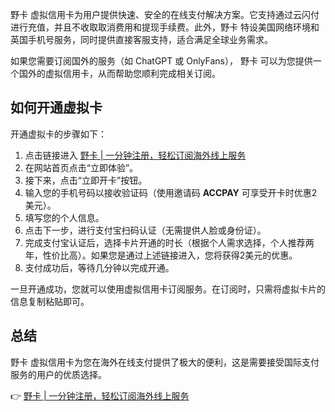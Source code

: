 野卡 虚拟信用卡为用户提供快速、安全的在线支付解决方案。它支持通过云闪付进行充值，并且不收取取消费用和提现手续费。此外，野卡 特设美国网络环境和英国手机号服务，同时提供直接客服支持，适合满足全球业务需求。

如果您需要订阅国外的服务（如 ChatGPT 或 OnlyFans）， 野卡 可以为您提供一个国外的虚拟信用卡，从而帮助您顺利完成相关订阅。

## 如何开通虚拟卡

开通虚拟卡的步骤如下：

1. 点击链接进入 [野卡 | 一分钟注册，轻松订阅海外线上服务](https://bit.ly/bewildcard)
2. 在网站首页点击“立即体验”。
3. 接下来，点击“立即开卡”按钮。
4. 输入您的手机号码以接收验证码（使用邀请码 **ACCPAY** 可享受开卡时优惠2美元）。
5. 填写您的个人信息。
6. 点击下一步，进行支付宝扫码认证（无需提供人脸或身份证）。
7. 完成支付宝认证后，选择卡片开通的时长（根据个人需求选择，个人推荐两年，性价比高）。如果您是通过上述链接进入，您将获得2美元的优惠。
8. 支付成功后，等待几分钟以完成开通。

一旦开通成功，您就可以使用虚拟信用卡订阅服务。在订阅时，只需将虚拟卡片的信息复制粘贴即可。

## 总结
野卡 虚拟信用卡为您在海外在线支付提供了极大的便利，这是需要接受国际支付服务的用户的优质选择。

👉 [野卡 | 一分钟注册，轻松订阅海外线上服务](https://bit.ly/bewildcard)